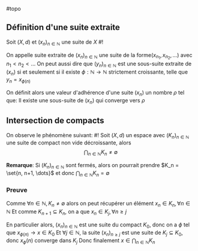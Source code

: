 #topo
## Définition d'une suite extraite
Soit $(X,d)$ et $(x_n)_{n \in \mathbb N}$ une suite de $X$ #!

On appelle suite extraite de $(x_n)_{n \in \mathbb N}$ une suite de la forme$(x_{n_1}, x_{n_2}, \dots)$ avec $n_1 < n_2 < \dots$
On peut aussi dire que $(y_n)_{n \in \mathbb N}$ est une sous-suite extraite de $(x_n)$ si et seulement si il existe $\phi: \mathbb N \to \mathbb N$ strictement croissante, telle que $y_n =x_{\phi(n)}$ 
<!--ID: 1729505040447-->



On définit alors une valeur d'adhérence d'une suite $(x_n)$ un nombre $\rho$ tel que:
Il existe une sous-suite de $(x_n)$ qui converge vers $\rho$

## Intersection de compacts
On observe le phénomène suivant: #!
Soit $(X,d)$ un espace avec $(K_n)_{n \in \mathbb N}$ une suite de compact non vide décroissante, alors
$$\bigcap_{n \in \mathbb N}K_n \not = \emptyset$$
<!--ID: 1729505040449-->


**Remarque**: Si $(K_n)_{n \in \mathbb N}$ sont fermés, alors on pourrait prendre $K_n = \set{n, n+1, \dots}$ et donc $\bigcap_{n \in \mathbb N}K_n = \emptyset$

### Preuve
Comme $\forall n \in \mathbb N, K_n \not = \emptyset$ alors on peut récupérer un élément $x_n \in K_n, \forall n \in \mathbb N$ 
Et comme $K_{n+1} \subseteq K_n$, on a que $x_n \in K_j, \forall n \geq j$

En particulier alors, $(x_n)_{n \in \mathbb N}$ est une suite du compact $K_0$, donc on a $\phi$ tel que $x_{\phi(n)} \to x \in K_0$
Et $\forall j \in \mathbb N$, la suite $(x_n)_{n \geq j}$ est une suite de $K_j \subseteq K_0$, donc $x_\phi(n)$ converge dans $K_j$
Donc finalement $x \in \bigcap_{n \in \mathbb N}K_n$
$$\tag*{$\blacksquare$}$$
